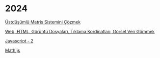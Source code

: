 # 2024

[Üstdüşümlü Matris Sistemini Çözmek](01/beam_lattice_superposition_cg_sparse.html)

[Web, HTML, Görüntü Dosyaları, Tıklama Kordinatları, Görsel Veri Gömmek](05/web_images.html)

[Javascript - 2](06/javascript-2.html)

[Math.js](06/mathjs.html)


